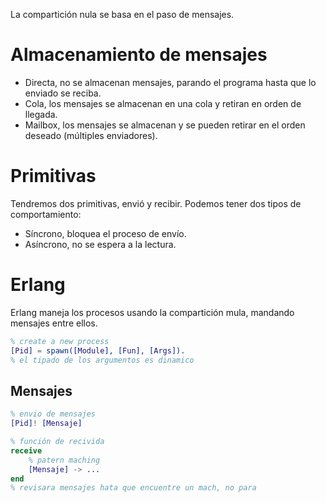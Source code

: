 La compartición nula se basa en el paso de mensajes.
# Almacenamiento de mensajes
- Directa, no se almacenan mensajes, parando el programa hasta que lo enviado se reciba.
- Cola, los mensajes se almacenan en una cola y retiran en orden de llegada.
- Mailbox, los mensajes se almacenan y se pueden retirar en el orden deseado (múltiples enviadores).
# Primitivas
Tendremos dos primitivas, envió y recibir. Podemos tener dos tipos de comportamiento:
- Síncrono, bloquea el proceso de envío.
- Asíncrono, no se espera a la lectura.
# Erlang
Erlang maneja los procesos usando la compartición mula, mandando mensajes entre ellos.
```erl
% create a new process
[Pid] = spawn([Module], [Fun], [Args]).
% el tipado de los argumentos es dinamico
```
## Mensajes
```erl
% envio de mensajes
[Pid]! [Mensaje]

% función de recivida
receive
	% patern maching
	[Mensaje] -> ...
end
% revisara mensajes hata que encuentre un mach, no para
```